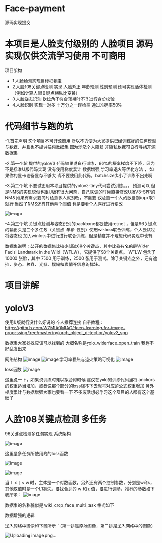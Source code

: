 # Face-payment
源码实现提交
# 本项目是人脸支付级别的 人脸项目 源码实现仅供交流学习使用 不可商用
项目架构
- 1.人脸检测实现目标框锁定
- 2.人脸108关键点检测 实现 人脸矫正 年龄预测 性别预测   还可实现活体检测（例如计算人眼关键点横纵比变换）
- 3.人脸姿态识别  欧拉角不符合预期时不予进行身份校验
- 4.人脸识别 实现一对多 十万分之一误检率 通过准确率50%

# 代码细节与跑的坑
-1.首先声明 这个项目不可开源商用 所以不方便为大家提供已经训练好的任何模型与数据，并且也不提供任何数据集 因为涉及个人隐私 非隐私数据可自行寻找开源数据集

-2.第一个坑 提供的yoloV3 代码如果说自行训练，90%的概率梯度不下降，因为不是标准U版代码实现 没有使用梯度累计 数据增强 学习率退火等优化方法 ，
如果你的显卡设备显存不够大 请不要使用此代码，batchsize太小了训练不出来啊

-3.第二个坑 不要试图用本项目提供的yolov3-tiny代码尝试训练。。。 预测可以 但是NMS的实现貌似也跟U版有很大问题，自己联调的时候直接修改U版V3-SPP的NMS 
如果有需求要同时检测多人就别改，不需要 仅检测一个人的数据则topk取1就行 当然了NMS还有其他两个阈值 也是要看个人喜好进行更改

![image](https://user-images.githubusercontent.com/65523997/162975652-47f50c12-f0ad-44b1-868d-b9dd12098bf1.png)
 
-4.第三个坑 关键点检测与姿态识别的backbone都是使用resnet ，但是96关键点的输出头是三个多任务（关键点-年龄-性别）使用winloss联合训练，个人尝试过将姿态也
加入winloss中进行进行联合训练，但是精度并不理想代码实现中也有
 
 数据集说明：公开的数据集比较少超过68个关键点，其中比较有名的是Wider Facial Landmark in the Wild（WFLW），它提供了98个关键点。 WFLW 包含了 10000 张脸，其中 7500 用于训练，2500 张用于测试。除了关键点之外，还有遮挡、姿态、妆容、光照、模糊和表情等信息的标注。
 
# 项目讲解
# yoloV3
使用U版就行没什么好说的
个人推荐连接 自带教程：https://github.com/WZMIAOMIAO/deep-learning-for-image-processing/tree/master/pytorch_object_detection/yolov3_spp

数据集大家找找应该可以找到的 大概名称是yolo_widerface_open_train 我也不好乱发出来

网络结构
 ![image](https://user-images.githubusercontent.com/65523997/162977659-c5081bb3-c4c1-46e4-b015-59ae34423b59.png)
![image](https://user-images.githubusercontent.com/65523997/162977702-f5380ed5-6cb5-479d-81cf-dc040013091f.png)
学习率预热与退火策略可视化
![image](https://user-images.githubusercontent.com/65523997/162977856-5110b03f-4b8f-4f17-ae8c-a97f42d5829c.png)

loss函数
![image](https://user-images.githubusercontent.com/65523997/162977917-0da9431a-bafd-4a68-aa24-84e445261d35.png)

这里说一下，如果说训练时难以拟合的时候 建议在yolo的训练代码里将 anchors的权重适当增加，或者说那个部分的loss降不下去就将对应的公式权重增加
另外梯度累计与数据增强大家也要看一下 不多废话想必学习这个项目的人都有这个基础了

# 人脸108关键点检测 多任务

96关键点检测多任务实现
系统架构

![image](https://user-images.githubusercontent.com/65523997/162979445-10280313-8778-4775-bd1c-476f27eacd72.png)

这里是多任务所使用的的loss函数

![image](https://user-images.githubusercontent.com/65523997/162979465-95743e5f-85fd-4f4f-8c3c-3e99d248a6d5.png)

![image](https://user-images.githubusercontent.com/65523997/162979534-1e56019d-883b-41a9-bc2a-6acf2d9b673a.png)

当∣ x ∣ < w 时，主体是一个对数函数，另外还有两个控制参数，分别是w和ε，其他取值时是一个L1损失。要找合适的 w 和 ϵ 值，要进行调参，推荐的参数如下表所示：
![image](https://user-images.githubusercontent.com/65523997/162979733-2174fc9d-91c8-4d66-9b38-b30ada36faf6.png)

数据集的名称貌似是 wiki_crop_face_multi_task 格式如下

 
数据增强的逻辑

送入网络中图像如下图所示：（第一排是原始图像，第二排是送入网络中的图像）

![Uploading image.png…]()



